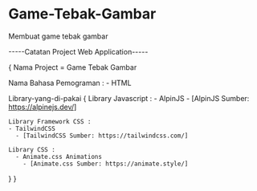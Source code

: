 # Game-Tebak-Gambar
Membuat game tebak gambar

-----Catatan Project Web Application-----

{
  Nama Project = Game Tebak Gambar

  Nama Bahasa Pemograman :
    - HTML

  Library-yang-di-pakai {
    Library Javascript : 
    - AlpinJS
      - [AlpinJS Sumber: https://alpinejs.dev/]
    
    Library Framework CSS : 
    - TailwindCSS
      - [TailwindCSS Sumber: https://tailwindcss.com/]

    Library CSS :
      - Animate.css Animations
        - [Animate.css Sumber: https://animate.style/]
  }
}
